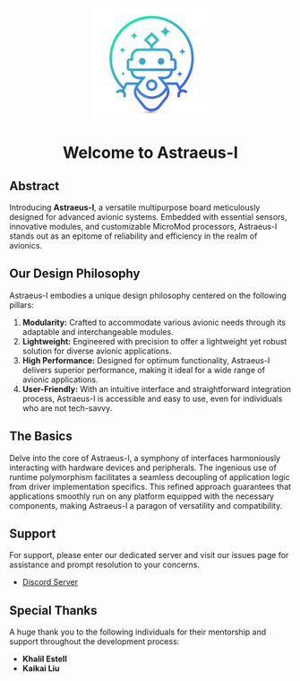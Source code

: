 
<div align="center">
<img style="height:200px" src="assets/logo.png">
<h1>Welcome to Astraeus-I</h1>
</div>

## Abstract
Introducing **Astraeus-I**, a versatile multipurpose board meticulously designed for advanced avionic systems. Embedded with essential sensors, innovative modules, and customizable MicroMod processors, Astraeus-I stands out as an epitome of reliability and efficiency in the realm of avionics.

## Our Design Philosophy
Astraeus-I embodies a unique design philosophy centered on the following pillars:

1. **Modularity:** Crafted to accommodate various avionic needs through its adaptable and interchangeable modules.
2. **Lightweight:** Engineered with precision to offer a lightweight yet robust solution for diverse avionic applications.
3. **High Performance:** Designed for optimum functionality, Astraeus-I delivers superior performance, making it ideal for a wide range of avionic applications.
4. **User-Friendly:** With an intuitive interface and straightforward integration process, Astraeus-I is accessible and easy to use, even for individuals who are not tech-savvy.

## The Basics
Delve into the core of Astraeus-I, a symphony of interfaces harmoniously interacting with hardware devices and peripherals. The ingenious use of runtime polymorphism facilitates a seamless decoupling of application logic from driver implementation specifics. This refined approach guarantees that applications smoothly run on any platform equipped with the necessary components, making Astraeus-I a paragon of versatility and compatibility.

## Support
For support, please enter our dedicated server and visit our issues page for assistance and prompt resolution to your concerns.

- [Discord Server](https://discord.gg/7H8FzkXEgZ)

## Special Thanks
A huge thank you to the following individuals for their mentorship and support throughout the development process:

- **Khalil Estell**
- **Kaikai Liu**


